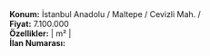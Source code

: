 ## 

**Konum:** İstanbul Anadolu / Maltepe / Cevizli Mah. /  
**Fiyat:** 7.100.000  
**Özellikler:**  |  m² |   
**İlan Numarası:** 
